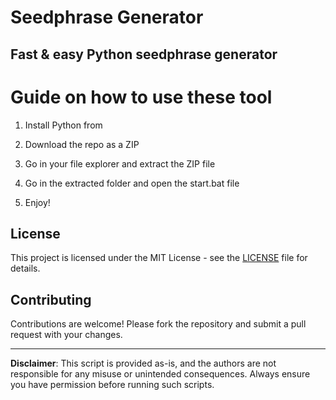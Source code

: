 # Seedphrase Generator          
            
## Fast & easy Python seedphrase generator            
                 
# Guide on how to use these tool               
                
1. Install Python from            
     
2. Download the repo as a ZIP             
        
3. Go in your file explorer and extract the ZIP file       
              
4. Go in the extracted folder and open the start.bat file         
                
5. Enjoy!              
                   
## License                 
         
This project is licensed under the MIT License - see the [LICENSE](LICENSE) file for details.                    
      
## Contributing       
          
Contributions are welcome! Please fork the repository and submit a pull request with your changes.              
           
---         
            
**Disclaimer**: This script is provided as-is, and the authors are not responsible for any misuse or unintended consequences. Always ensure you have permission before running such scripts.              